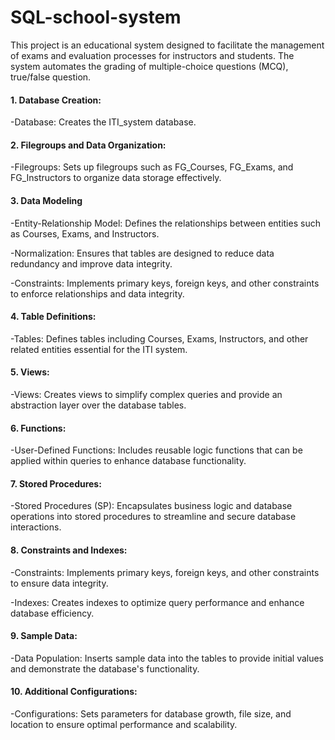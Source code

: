 # SQL-school-system
This project is an educational system designed to facilitate the management of exams and evaluation processes for instructors and students. The system automates the grading of multiple-choice questions (MCQ), true/false question.
#### 1. Database Creation:
-Database: Creates the ITI_system database.

#### 2. Filegroups and Data Organization:
-Filegroups: Sets up filegroups such as FG_Courses, FG_Exams, and FG_Instructors to organize data storage effectively.

#### 3. Data Modeling
-Entity-Relationship Model: Defines the relationships between entities such as Courses, Exams, and Instructors.

-Normalization: Ensures that tables are designed to reduce data redundancy and improve data integrity.

-Constraints: Implements primary keys, foreign keys, and other constraints to enforce relationships and data integrity.


#### 4. Table Definitions:
-Tables: Defines tables including Courses, Exams, Instructors, and other related entities essential for the ITI system.

#### 5. Views:
-Views: Creates views to simplify complex queries and provide an abstraction layer over the database tables.

#### 6. Functions:
-User-Defined Functions: Includes reusable logic functions that can be applied within queries to enhance database functionality.

#### 7. Stored Procedures:
-Stored Procedures (SP): Encapsulates business logic and database operations into stored procedures to streamline and secure database interactions.

#### 8. Constraints and Indexes:
-Constraints: Implements primary keys, foreign keys, and other constraints to ensure data integrity.

-Indexes: Creates indexes to optimize query performance and enhance database efficiency.

#### 9. Sample Data:
-Data Population: Inserts sample data into the tables to provide initial values and demonstrate the database's functionality.

#### 10. Additional Configurations:
-Configurations: Sets parameters for database growth, file size, and location to ensure optimal performance and scalability.

